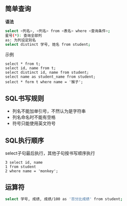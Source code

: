 ## 简单查询

**语法**

```bash
select <列名>, <列名> from <表名> where <查询条件>;
星号(*): 查询全部列
as: 为列设定别名
select distinct 学号, 姓名 from student;
```

示例

```
select * from t;
select id, name from t;
select distinct id, name from student;
select name as student_name from student;
select * form t where name = '猴子';
```





## SQL书写规则

* 列名不能加单引号，不然认为是字符串
* 列名命名时不能有空格
* 符号只能使用英文符号

## SQL执行顺序

select子句最后执行，其他子句按书写顺序执行

```
3 select id, name
1 from student
2 where name = 'monkey';
```

## 运算符

```bash
select 学号, 成绩, 成绩/100 as '百分比成绩' from student;
```

